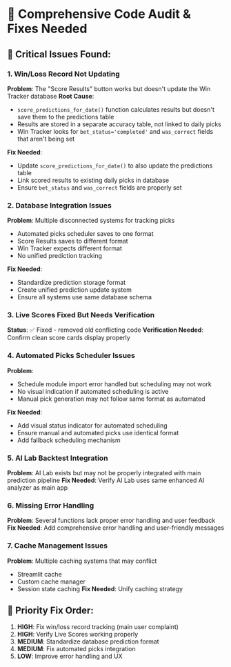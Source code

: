 # 🔧 Comprehensive Code Audit & Fixes Needed

## 🚨 Critical Issues Found:

### 1. **Win/Loss Record Not Updating**
**Problem**: The "Score Results" button works but doesn't update the Win Tracker database
**Root Cause**: 
- `score_predictions_for_date()` function calculates results but doesn't save them to the predictions table
- Results are stored in a separate accuracy table, not linked to daily picks
- Win Tracker looks for `bet_status='completed'` and `was_correct` fields that aren't being set

**Fix Needed**: 
- Update `score_predictions_for_date()` to also update the predictions table
- Link scored results to existing daily picks in database
- Ensure `bet_status` and `was_correct` fields are properly set

### 2. **Database Integration Issues**
**Problem**: Multiple disconnected systems for tracking picks
- Automated picks scheduler saves to one format
- Score Results saves to different format  
- Win Tracker expects different format
- No unified prediction tracking

**Fix Needed**: 
- Standardize prediction storage format
- Create unified prediction update system
- Ensure all systems use same database schema

### 3. **Live Scores Fixed But Needs Verification**
**Status**: ✅ Fixed - removed old conflicting code
**Verification Needed**: Confirm clean score cards display properly

### 4. **Automated Picks Scheduler Issues**
**Problem**: 
- Schedule module import error handled but scheduling may not work
- No visual indication if automated scheduling is active
- Manual pick generation may not follow same format as automated

**Fix Needed**:
- Add visual status indicator for automated scheduling
- Ensure manual and automated picks use identical format
- Add fallback scheduling mechanism

### 5. **AI Lab Backtest Integration**
**Problem**: AI Lab exists but may not be properly integrated with main prediction pipeline
**Fix Needed**: Verify AI Lab uses same enhanced AI analyzer as main app

### 6. **Missing Error Handling**
**Problem**: Several functions lack proper error handling and user feedback
**Fix Needed**: Add comprehensive error handling and user-friendly messages

### 7. **Cache Management Issues**
**Problem**: Multiple caching systems that may conflict
- Streamlit cache
- Custom cache manager
- Session state caching
**Fix Needed**: Unify caching strategy

## 🎯 Priority Fix Order:

1. **HIGH**: Fix win/loss record tracking (main user complaint)
2. **HIGH**: Verify Live Scores working properly
3. **MEDIUM**: Standardize database prediction format
4. **MEDIUM**: Fix automated picks integration
5. **LOW**: Improve error handling and UX
